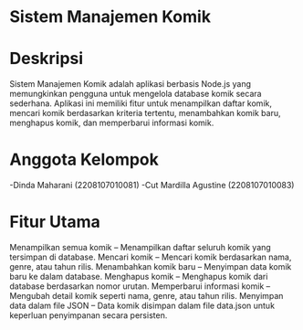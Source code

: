 # Sistem Manajemen Komik

# Deskripsi
Sistem Manajemen Komik adalah aplikasi berbasis Node.js yang memungkinkan pengguna untuk mengelola database komik secara sederhana. Aplikasi ini memiliki fitur untuk menampilkan daftar komik, mencari komik berdasarkan kriteria tertentu, menambahkan komik baru, menghapus komik, dan memperbarui informasi komik.

# Anggota Kelompok
-Dinda Maharani (2208107010081)
-Cut Mardilla Agustine (2208107010083)

# Fitur Utama
Menampilkan semua komik – Menampilkan daftar seluruh komik yang tersimpan di database.
Mencari komik – Mencari komik berdasarkan nama, genre, atau tahun rilis.
Menambahkan komik baru – Menyimpan data komik baru ke dalam database.
Menghapus komik – Menghapus komik dari database berdasarkan nomor urutan.
Memperbarui informasi komik – Mengubah detail komik seperti nama, genre, atau tahun rilis.
Menyimpan data dalam file JSON – Data komik disimpan dalam file data.json untuk keperluan penyimpanan secara persisten.
